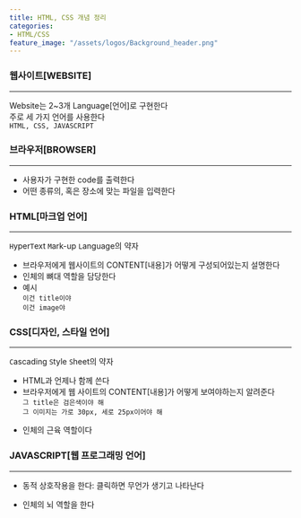 ```yaml
---
title: HTML, CSS 개념 정리
categories:
- HTML/CSS
feature_image: "/assets/logos/Background_header.png"
---
```

### 웹사이트[WEBSITE]
---
Website는 2~3개 Language[언어]로 구현한다  
주로 세 가지 언어를 사용한다  
`HTML, CSS, JAVASCRIPT`  
### 브라우저[BROWSER]
---
* 사용자가 구현한 code를 출력한다  
* 어떤 종류의, 혹은 장소에 맞는 파일을 입력한다  
### HTML[마크업 언어]
---
`H`yper`T`ext `M`ark-up `L`anguage의 약자   
* 브라우저에게 웹사이트의 CONTENT[내용]가 어떻게 구성되어있는지 설명한다  
* 인체의 뼈대 역할을 담당한다  
* 예시  
`이건 title이야`  
`이건 image야`  
### CSS[디자인, 스타일 언어]
---
`C`ascading `S`tyle `S`heet의 약자
* HTML과 언제나 함께 쓴다  
* 브라우저에게 웹 사이트의 CONTENT[내용]가 어떻게 보여야하는지 알려준다  
`그 title은 검은색이야 해`  
`그 이미지는 가로 30px, 세로 25px이어야 해`  
- 인체의 근육 역할이다  
### JAVASCRIPT[웹 프로그래밍 언어]
---
* 동적 상호작용을 한다: 클릭하면 무언가 생기고 나타난다  
- 인체의 뇌 역할을 한다  


<!-- more -->

